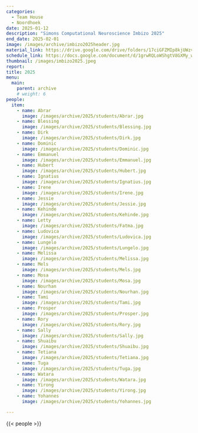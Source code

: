 ```yaml
---
categories:
  - Team House
  - Noordhoek
date: 2025-01-12
description: "Simons Computational Neuroscience Imbizo 2025"
end_date: 2025-02-01
image: /images/archive/imbizo2025header.jpg
material_link: https://drive.google.com/drive/folders/17ciGFZMIp8kjUWzv3OFqrdEtxC21F7JH?usp=sharing
schedule_link: https://docs.google.com/document/d/1grwRQLoWShgtV8GXMy_wQUjAc8QQTgUg_IjyReKEALw/edit?usp=sharing
thumbnail: /images/imbizo2025.jpeg
report: 
title: 2025
menu:
  main:
    parent: archive
    # weight: 6
people:
  item:
    - name: Abrar
      image: /images/archive/2025/students/Abrar.jpg  
    - name: Blessing
      image: /images/archive/2025/students/Blessing.jpg  
    - name: Dirk
      image: /images/archive/2025/students/Dirk.jpg  
    - name: Dominic
      image: /images/archive/2025/students/Dominic.jpg  
    - name: Emmanuel
      image: /images/archive/2025/students/Emmanuel.jpg  
    - name: Hubert
      image: /images/archive/2025/students/Hubert.jpg  
    - name: Ignatius
      image: /images/archive/2025/students/Ignatius.jpg  
    - name: Irene
      image: /images/archive/2025/students/Irene.jpg  
    - name: Jessie
      image: /images/archive/2025/students/Jessie.jpg  
    - name: Kehinde
      image: /images/archive/2025/students/Kehinde.jpg 
    - name: Letty
      image: /images/archive/2025/students/Fatma.jpg  
    - name: Ludovica
      image: /images/archive/2025/students/Ludovica.jpg  
    - name: Lungelo
      image: /images/archive/2025/students/Lungelo.jpg  
    - name: Melissa
      image: /images/archive/2025/students/Melissa.jpg  
    - name: Mels
      image: /images/archive/2025/students/Mels.jpg  
    - name: Mosa
      image: /images/archive/2025/students/Mosa.jpg  
    - name: Nourhan
      image: /images/archive/2025/students/Nourhan.jpg  
    - name: Tami
      image: /images/archive/2025/students/Tami.jpg  
    - name: Prosper
      image: /images/archive/2025/students/Prosper.jpg  
    - name: Rory
      image: /images/archive/2025/students/Rory.jpg  
    - name: Sally
      image: /images/archive/2025/students/Sally.jpg  
    - name: Shuaibu
      image: /images/archive/2025/students/Shuaibu.jpg  
    - name: Tetiana
      image: /images/archive/2025/students/Tetiana.jpg  
    - name: Tuga
      image: /images/archive/2025/students/Tuga.jpg  
    - name: Watara
      image: /images/archive/2025/students/Watara.jpg  
    - name: Yirong
      image: /images/archive/2025/students/Yirong.jpg  
    - name: Yohannes
      image: /images/archive/2025/students/Yohannes.jpg

---
```


<!--more-->
{{< people >}}
